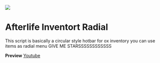 ![](https://forum-cfx-re.akamaized.net/original/5X/e/e/4/c/ee4c41b04c640ab659bdd0bf28bc3e9878a9836a.jpeg)
# Afterlife  Inventort Radial

This script is basically a circular style hotbar for ox inventory you can use items as  radial menu
GIVE ME STARSSSSSSSSSSSS

**Preview**
[Youtube](https://youtu.be/bLLPNrD8NkA)
